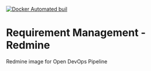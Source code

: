 [![Docker Automated buil](https://img.shields.io/docker/automated/jrottenberg/ffmpeg.svg?maxAge=2592000)](https://hub.docker.com/r/devopsopen/docker-ca-redmine/)

# Requirement Management - Redmine
Redmine image for Open DevOps Pipeline
